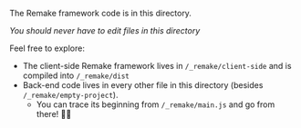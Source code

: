 The Remake framework code is in this directory.

*You should never have to edit files in this directory*

Feel free to explore:
* The client-side Remake framework lives in `/_remake/client-side` and is compiled into `/_remake/dist`
* Back-end code lives in every other file in this directory (besides `/_remake/empty-project`). 
  * You can trace its beginning from `/_remake/main.js` and go from there! 🚴‍♀️
